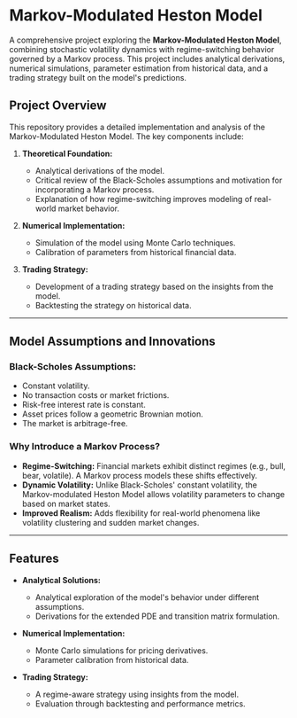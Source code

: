 # **Markov-Modulated Heston Model**

A comprehensive project exploring the **Markov-Modulated Heston Model**, combining stochastic volatility dynamics with regime-switching behavior governed by a Markov process. This project includes analytical derivations, numerical simulations, parameter estimation from historical data, and a trading strategy built on the model's predictions.

## **Project Overview**

This repository provides a detailed implementation and analysis of the Markov-Modulated Heston Model. The key components include:

1. **Theoretical Foundation:**
   - Analytical derivations of the model.
   - Critical review of the Black-Scholes assumptions and motivation for incorporating a Markov process.
   - Explanation of how regime-switching improves modeling of real-world market behavior.

2. **Numerical Implementation:**
   - Simulation of the model using Monte Carlo techniques.
   - Calibration of parameters from historical financial data.

3. **Trading Strategy:**
   - Development of a trading strategy based on the insights from the model.
   - Backtesting the strategy on historical data.

---

## **Model Assumptions and Innovations**

### **Black-Scholes Assumptions:**
- Constant volatility.
- No transaction costs or market frictions.
- Risk-free interest rate is constant.
- Asset prices follow a geometric Brownian motion.
- The market is arbitrage-free.

### **Why Introduce a Markov Process?**
- **Regime-Switching:** Financial markets exhibit distinct regimes (e.g., bull, bear, volatile). A Markov process models these shifts effectively.
- **Dynamic Volatility:** Unlike Black-Scholes' constant volatility, the Markov-modulated Heston Model allows volatility parameters to change based on market states.
- **Improved Realism:** Adds flexibility for real-world phenomena like volatility clustering and sudden market changes.

---

## **Features**

- **Analytical Solutions:** 
  - Analytical exploration of the model's behavior under different assumptions.
  - Derivations for the extended PDE and transition matrix formulation.
  
- **Numerical Implementation:** 
  - Monte Carlo simulations for pricing derivatives.
  - Parameter calibration from historical data.

- **Trading Strategy:** 
  - A regime-aware strategy using insights from the model.
  - Evaluation through backtesting and performance metrics.
